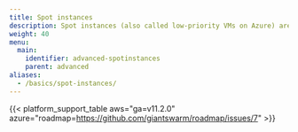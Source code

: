 ```yaml
---
title: Spot instances
description: Spot instances (also called low-priority VMs on Azure) are a simple way to save on compute cost, if your use case permits it.
weight: 40
menu:
  main:
    identifier: advanced-spotinstances
    parent: advanced
aliases:
  - /basics/spot-instances/
---
```


{{< platform_support_table aws="ga=v11.2.0" azure="roadmap=https://github.com/giantswarm/roadmap/issues/7" >}}
